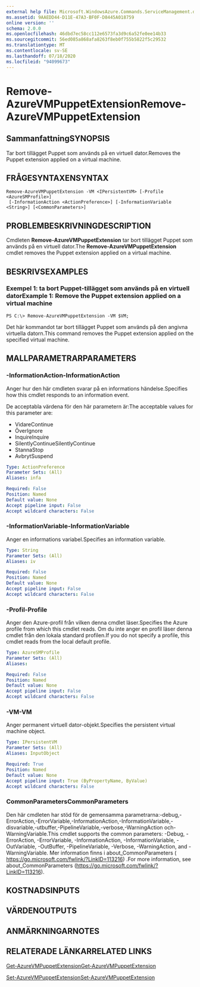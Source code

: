 ```yaml
---
external help file: Microsoft.WindowsAzure.Commands.ServiceManagement.dll-Help.xml
ms.assetid: 9AAEDD44-D11E-47A3-BF0F-D8445A018759
online version: ''
schema: 2.0.0
ms.openlocfilehash: 46dbd7ec58cc112e6573fa3d9c6a52fe0ee14b33
ms.sourcegitcommit: 56ed085a868afa8263f8eb0f755b5822f5c29532
ms.translationtype: MT
ms.contentlocale: sv-SE
ms.lasthandoff: 07/18/2020
ms.locfileid: "94099673"
---
```

# <span data-ttu-id="cd833-101">Remove-AzureVMPuppetExtension</span><span class="sxs-lookup"><span data-stu-id="cd833-101">Remove-AzureVMPuppetExtension</span></span>

## <span data-ttu-id="cd833-102">Sammanfattning</span><span class="sxs-lookup"><span data-stu-id="cd833-102">SYNOPSIS</span></span>
<span data-ttu-id="cd833-103">Tar bort tillägget Puppet som används på en virtuell dator.</span><span class="sxs-lookup"><span data-stu-id="cd833-103">Removes the Puppet extension applied on a virtual machine.</span></span>

## <span data-ttu-id="cd833-104">FRÅGESYNTAXEN</span><span class="sxs-lookup"><span data-stu-id="cd833-104">SYNTAX</span></span>

```
Remove-AzureVMPuppetExtension -VM <IPersistentVM> [-Profile <AzureSMProfile>]
 [-InformationAction <ActionPreference>] [-InformationVariable <String>] [<CommonParameters>]
```

## <span data-ttu-id="cd833-105">PROBLEMBESKRIVNING</span><span class="sxs-lookup"><span data-stu-id="cd833-105">DESCRIPTION</span></span>
<span data-ttu-id="cd833-106">Cmdleten **Remove-AzureVMPuppetExtension** tar bort tillägget Puppet som används på en virtuell dator.</span><span class="sxs-lookup"><span data-stu-id="cd833-106">The **Remove-AzureVMPuppetExtension** cmdlet removes the Puppet extension applied on a virtual machine.</span></span>

## <span data-ttu-id="cd833-107">BESKRIVS</span><span class="sxs-lookup"><span data-stu-id="cd833-107">EXAMPLES</span></span>

### <span data-ttu-id="cd833-108">Exempel 1: ta bort Puppet-tillägget som används på en virtuell dator</span><span class="sxs-lookup"><span data-stu-id="cd833-108">Example 1: Remove the Puppet extension applied on a virtual machine</span></span>
```
PS C:\> Remove-AzureVMPuppetExtension -VM $VM;
```

<span data-ttu-id="cd833-109">Det här kommandot tar bort tillägget Puppet som används på den angivna virtuella datorn.</span><span class="sxs-lookup"><span data-stu-id="cd833-109">This command removes the Puppet extension applied on the specified virtual machine.</span></span>

## <span data-ttu-id="cd833-110">MALLPARAMETRAR</span><span class="sxs-lookup"><span data-stu-id="cd833-110">PARAMETERS</span></span>

### <span data-ttu-id="cd833-111">-InformationAction</span><span class="sxs-lookup"><span data-stu-id="cd833-111">-InformationAction</span></span>
<span data-ttu-id="cd833-112">Anger hur den här cmdleten svarar på en informations händelse.</span><span class="sxs-lookup"><span data-stu-id="cd833-112">Specifies how this cmdlet responds to an information event.</span></span>

<span data-ttu-id="cd833-113">De acceptabla värdena för den här parametern är:</span><span class="sxs-lookup"><span data-stu-id="cd833-113">The acceptable values for this parameter are:</span></span>

- <span data-ttu-id="cd833-114">Vidare</span><span class="sxs-lookup"><span data-stu-id="cd833-114">Continue</span></span>
- <span data-ttu-id="cd833-115">Över</span><span class="sxs-lookup"><span data-stu-id="cd833-115">Ignore</span></span>
- <span data-ttu-id="cd833-116">Inquire</span><span class="sxs-lookup"><span data-stu-id="cd833-116">Inquire</span></span>
- <span data-ttu-id="cd833-117">SilentlyContinue</span><span class="sxs-lookup"><span data-stu-id="cd833-117">SilentlyContinue</span></span>
- <span data-ttu-id="cd833-118">Stanna</span><span class="sxs-lookup"><span data-stu-id="cd833-118">Stop</span></span>
- <span data-ttu-id="cd833-119">Avbryt</span><span class="sxs-lookup"><span data-stu-id="cd833-119">Suspend</span></span>

```yaml
Type: ActionPreference
Parameter Sets: (All)
Aliases: infa

Required: False
Position: Named
Default value: None
Accept pipeline input: False
Accept wildcard characters: False
```

### <span data-ttu-id="cd833-120">-InformationVariable</span><span class="sxs-lookup"><span data-stu-id="cd833-120">-InformationVariable</span></span>
<span data-ttu-id="cd833-121">Anger en informations variabel.</span><span class="sxs-lookup"><span data-stu-id="cd833-121">Specifies an information variable.</span></span>

```yaml
Type: String
Parameter Sets: (All)
Aliases: iv

Required: False
Position: Named
Default value: None
Accept pipeline input: False
Accept wildcard characters: False
```

### <span data-ttu-id="cd833-122">-Profil</span><span class="sxs-lookup"><span data-stu-id="cd833-122">-Profile</span></span>
<span data-ttu-id="cd833-123">Anger den Azure-profil från vilken denna cmdlet läser.</span><span class="sxs-lookup"><span data-stu-id="cd833-123">Specifies the Azure profile from which this cmdlet reads.</span></span>
<span data-ttu-id="cd833-124">Om du inte anger en profil läser denna cmdlet från den lokala standard profilen.</span><span class="sxs-lookup"><span data-stu-id="cd833-124">If you do not specify a profile, this cmdlet reads from the local default profile.</span></span>

```yaml
Type: AzureSMProfile
Parameter Sets: (All)
Aliases: 

Required: False
Position: Named
Default value: None
Accept pipeline input: False
Accept wildcard characters: False
```

### <span data-ttu-id="cd833-125">-VM</span><span class="sxs-lookup"><span data-stu-id="cd833-125">-VM</span></span>
<span data-ttu-id="cd833-126">Anger permanent virtuell dator-objekt.</span><span class="sxs-lookup"><span data-stu-id="cd833-126">Specifies the persistent virtual machine object.</span></span>

```yaml
Type: IPersistentVM
Parameter Sets: (All)
Aliases: InputObject

Required: True
Position: Named
Default value: None
Accept pipeline input: True (ByPropertyName, ByValue)
Accept wildcard characters: False
```

### <span data-ttu-id="cd833-127">CommonParameters</span><span class="sxs-lookup"><span data-stu-id="cd833-127">CommonParameters</span></span>
<span data-ttu-id="cd833-128">Den här cmdleten har stöd för de gemensamma parametrarna:-debug,-ErrorAction,-ErrorVariable,-InformationAction,-InformationVariable,-disvariable,-utbuffer,-PipelineVariable,-verbose,-WarningAction och-WarningVariable.</span><span class="sxs-lookup"><span data-stu-id="cd833-128">This cmdlet supports the common parameters: -Debug, -ErrorAction, -ErrorVariable, -InformationAction, -InformationVariable, -OutVariable, -OutBuffer, -PipelineVariable, -Verbose, -WarningAction, and -WarningVariable.</span></span> <span data-ttu-id="cd833-129">Mer information finns i about_CommonParameters ( https://go.microsoft.com/fwlink/?LinkID=113216) .</span><span class="sxs-lookup"><span data-stu-id="cd833-129">For more information, see about_CommonParameters (https://go.microsoft.com/fwlink/?LinkID=113216).</span></span>

## <span data-ttu-id="cd833-130">KOSTNADS</span><span class="sxs-lookup"><span data-stu-id="cd833-130">INPUTS</span></span>

## <span data-ttu-id="cd833-131">VÄRDEN</span><span class="sxs-lookup"><span data-stu-id="cd833-131">OUTPUTS</span></span>

## <span data-ttu-id="cd833-132">ANMÄRKNINGAR</span><span class="sxs-lookup"><span data-stu-id="cd833-132">NOTES</span></span>

## <span data-ttu-id="cd833-133">RELATERADE LÄNKAR</span><span class="sxs-lookup"><span data-stu-id="cd833-133">RELATED LINKS</span></span>

[<span data-ttu-id="cd833-134">Get-AzureVMPuppetExtension</span><span class="sxs-lookup"><span data-stu-id="cd833-134">Get-AzureVMPuppetExtension</span></span>](./Get-AzureVMPuppetExtension.md)

[<span data-ttu-id="cd833-135">Set-AzureVMPuppetExtension</span><span class="sxs-lookup"><span data-stu-id="cd833-135">Set-AzureVMPuppetExtension</span></span>](./Set-AzureVMPuppetExtension.md)


